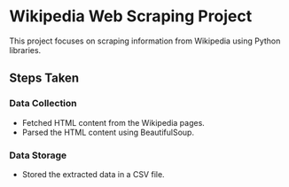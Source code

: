 # Wikipedia Web Scraping Project

This project focuses on scraping information from Wikipedia using Python libraries.

## Steps Taken

### Data Collection

- Fetched HTML content from the Wikipedia pages.
- Parsed the HTML content using BeautifulSoup.

### Data Storage
- Stored the extracted data in a CSV file.
